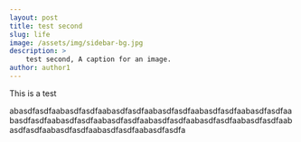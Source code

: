 ```yaml
---
layout: post
title: test second
slug: life
image: /assets/img/sidebar-bg.jpg
description: >
  	test second, A caption for an image.
author: author1
---
```



This is a test


abasdfasdfaabasdfasdfaabasdfasdfaabasdfasdfaabasdfasdfaabasdfasdfaabasdfasdfaabasdfasdfaabasdfasdfaabasdfasdfaabasdfasdfaabasdfasdfaabasdfasdfaabasdfasdfaabasdfasdfaabasdfasdfa





